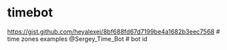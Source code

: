 # timebot
https://gist.github.com/heyalexej/8bf688fd67d7199be4a1682b3eec7568 # time zones examples
@Sergey_Time_Bot # bot id
